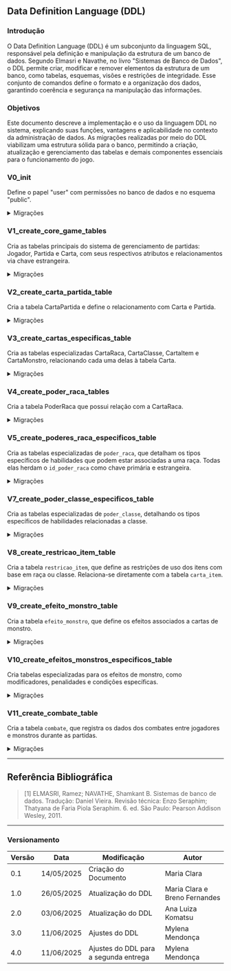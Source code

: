 ## Data Definition Language (DDL)

### Introdução

O Data Definition Language (DDL) é um subconjunto da linguagem SQL, responsável pela definição e manipulação da estrutura de um banco de dados. Segundo Elmasri e Navathe, no livro "Sistemas de Banco de Dados", o DDL permite criar, modificar e remover elementos da estrutura de um banco, como tabelas, esquemas, visões e restrições de integridade. Esse conjunto de comandos define o formato e a organização dos dados, garantindo coerência e segurança na manipulação das informações.

### Objetivos

Este documento descreve a implementação e o uso da linguagem DDL no sistema, explicando suas funções, vantagens e aplicabilidade no contexto da administração de dados. As migrações realizadas por meio do DDL viabilizam uma estrutura sólida para o banco, permitindo a criação, atualização e gerenciamento das tabelas e demais componentes essenciais para o funcionamento do jogo.

### V0_init

Define o papel "user" com permissões no banco de dados e no esquema "public".

<details>
    <summary>Migrações</summary>

    ```sql
    -- Cria um usuário de aplicação com superpoderes (para facilitar o desenvolvimento)
    CREATE ROLE "aplicacao" WITH SUPERUSER LOGIN PASSWORD 'sbd1_2024.2@munchkin';

    -- Permite que ele se conecte ao banco munchkin
    GRANT CONNECT ON DATABASE munchkin TO "aplicacao";

    -- Permite que ele use o schema public (onde as tabelas serão criadas)
    GRANT USAGE ON SCHEMA public TO "aplicacao";

    -- Dá permissões totais sobre tabelas, sequências e funções
    GRANT ALL PRIVILEGES ON ALL TABLES IN SCHEMA public TO "aplicacao";
    GRANT ALL PRIVILEGES ON ALL SEQUENCES IN SCHEMA public TO "aplicacao";
    GRANT ALL PRIVILEGES ON ALL FUNCTIONS IN SCHEMA public TO "aplicacao";

    -- Garante que novas tabelas criadas automaticamente deem esses mesmos privilégios
    ALTER DEFAULT PRIVILEGES IN SCHEMA public 
    GRANT ALL ON TABLES TO "aplicacao";

    ALTER DEFAULT PRIVILEGES IN SCHEMA public 
    GRANT ALL ON SEQUENCES TO "aplicacao";

    ALTER DEFAULT PRIVILEGES IN SCHEMA public 
    GRANT ALL ON FUNCTIONS TO "aplicacao";
    ```

</details>

### V1_create_core_game_tables

Cria as tabelas principais do sistema de gerenciamento de partidas: Jogador, Partida e Carta, com seus respectivos atributos e relacionamentos via chave estrangeira.

<details>
    <summary>Migrações</summary>

    ```sql
CREATE TABLE jogador (
    id_jogador SERIAL PRIMARY KEY,
    nome VARCHAR(255) NOT NULL);

CREATE TABLE partida (
    id_partida SERIAL PRIMARY KEY, -- substitui AUTO_INCREMENT por SERIAL
    id_jogador INT,
    data_inicio TIMESTAMP NOT NULL, -- substitui DATETIME
    turno_atual INT DEFAULT 1,
    estado_partida VARCHAR(20) CHECK (estado_partida IN ('em andamento', 'encerrada')),
    finalizada BOOLEAN DEFAULT FALSE,
    vitoria BOOLEAN DEFAULT FALSE,
    nivel INT DEFAULT 1,
    vida_restantes SMALLINT CHECK (vida_restantes BETWEEN 0 AND 3), -- substitui TINYINT por SMALLINT
    ouro_acumulado INT DEFAULT 0,
    limite_mao_atual INT DEFAULT 5,
    FOREIGN KEY (id_jogador) REFERENCES jogador(id_jogador));

-- restrição parcial para que não possa existir mais de uma partida em andamento para o mesmo jogador
CREATE UNIQUE INDEX idx_unico_jogador_partida_em_andamento
    ON partida(id_jogador)
    WHERE estado_partida = 'em andamento';

CREATE TYPE tipo_carta_enum AS ENUM ('porta', 'tesouro');
CREATE TYPE subtipo_carta_enum AS ENUM ('classe', 'raca', 'item', 'monstro');

CREATE TABLE carta (
    id_carta SERIAL PRIMARY KEY,
    nome VARCHAR(255) NOT NULL,
    tipo_carta tipo_carta_enum NOT NULL,
    subtipo subtipo_carta_enum NOT NULL,
    disponivel_para_virar BOOLEAN NOT NULL);

CREATE TABLE slot_equipamento (
    nome VARCHAR PRIMARY KEY, 
    capacidade INT NOT NULL,  
    grupo_exclusao VARCHAR,   
    descricao TEXT
);


    ```

</details>

### V2_create_carta_partida_table

Cria a tabela CartaPartida e define o relacionamento com Carta e Partida.

<details>
    <summary>Migrações</summary>

    ```sql
CREATE TYPE enum_zona AS ENUM ('mao', 'equipado', 'mochila', 'descartada');

CREATE TABLE carta_partida (
    id_carta_partida SERIAL PRIMARY KEY,
    id_partida INT NOT NULL,
    id_carta INT NOT NULL,
    zona enum_zona NOT NULL,
    FOREIGN KEY (id_partida) REFERENCES partida(id_partida),
    FOREIGN KEY (id_carta) REFERENCES carta(id_carta));
    ```

</details>

### V3_create_cartas_especificas_table

Cria as tabelas especializadas CartaRaca, CartaClasse, CartaItem e CartaMonstro, relacionando cada uma delas à tabela Carta.

<details>
    <summary>Migrações</summary>

    ```sql

CREATE TABLE carta_classe (
    id_carta INT PRIMARY KEY,
    nome_classe VARCHAR(20) NOT NULL,
    FOREIGN KEY (id_carta) REFERENCES carta(id_carta));

CREATE TABLE carta_raca (
    id_carta INT PRIMARY KEY,
    nome_raca VARCHAR(20) NOT NULL,
    descricao VARCHAR(200),
    FOREIGN KEY (id_carta) REFERENCES carta(id_carta));

CREATE TABLE carta_item (
    id_carta INT PRIMARY KEY,
    bonus_combate INT,
    valor_ouro INT,
    tipo_item VARCHAR(20) CHECK (tipo_item IN ('arma', 'armadura', 'acessório')),
    ocupacao_dupla BOOLEAN DEFAULT FALSE,
    slot VARCHAR(20),
    FOREIGN KEY (slot) REFERENCES slot_equipamento(nome),
    FOREIGN KEY (id_carta) REFERENCES carta(id_carta));

CREATE TABLE carta_monstro (
    id_carta_monstro SERIAL PRIMARY KEY,
    id_carta INT UNIQUE NOT NULL,
    nivel INT,
    pode_fugir BOOLEAN,
    recompensa INT,
    tipo_monstro VARCHAR(50) CHECK (tipo_monstro IN ('morto_vivo', 'sem_tipo')),
    FOREIGN KEY (id_carta) REFERENCES carta(id_carta));
    
    ```

</details>

### V4_create_poder_raca_tables

Cria a tabela PoderRaca que possui relação com a CartaRaca.

<details>
    <summary>Migrações</summary>

    ```sql
CREATE TABLE poder_raca (
    id_poder_raca SERIAL PRIMARY KEY,
    id_carta INT NOT NULL,
    descricao VARCHAR(200),
    FOREIGN KEY (id_carta) REFERENCES carta_raca(id_carta));
    ```

</details>

### V5_create_poderes_raca_especificos_table

Cria as tabelas especializadas de `poder_raca`, que detalham os tipos específicos de habilidades que podem estar associadas a uma raça. Todas elas herdam o `id_poder_raca` como chave primária e estrangeira.

<details>
    <summary>Migrações</summary>

    ```sql
-- Recompensa condicional (ex: Elfo e Orc)
CREATE TABLE poder_recompensa_condicional (
    id_poder_raca INT PRIMARY KEY,
    bonus_tipo VARCHAR(20) CHECK (bonus_tipo IN ('nivel', 'tesouro_extra')),
    bonus_quantidade INT NOT NULL,
    condicao_tipo VARCHAR(30) CHECK (condicao_tipo IN (
        'matar_monstro',
        'nivel_monstro_maior_10'
    )),
    FOREIGN KEY (id_poder_raca) REFERENCES poder_raca(id_poder_raca)
);

-- Limite de mão extra (Anão)
CREATE TABLE poder_limite_de_mao (
    id_poder_raca INT PRIMARY KEY,
    limite_cartas_mao INT NOT NULL,
    FOREIGN KEY (id_poder_raca) REFERENCES poder_raca(id_poder_raca)
);

-- Venda multiplicada (Halfling)
CREATE TABLE poder_venda_multiplicada (
    id_poder_raca INT PRIMARY KEY,
    multiplicador INT NOT NULL DEFAULT 2,
    limite_vezes_por_turno INT NOT NULL DEFAULT 1,
    FOREIGN KEY (id_poder_raca) REFERENCES poder_raca(id_poder_raca)
);

-- Controle de uso do poder de venda multiplicada por turno
CREATE TABLE uso_poder_venda (
    id_partida INT REFERENCES partida(id_partida),
    id_carta INT REFERENCES carta(id_carta),
    turno INT,
    usos INT DEFAULT 0,
    PRIMARY KEY (id_partida, id_carta, turno)
);

  ```

</details>


</details>

### V6_create_poder_classe

Cria a tabela `poder_classe`, associada às cartas do subtipo classe, e define o relacionamento com `carta_classe`.

<details>
  <summary>Migrações</summary>

  ```sql
CREATE TABLE poder_classe (
    id_poder_classe INT PRIMARY KEY,
    id_carta_classe INT,
    descricao VARCHAR(200),

    FOREIGN KEY (id_carta_classe) REFERENCES carta_classe(id_carta)
);
  ```

</details>

### V7_create_poder_classe_especificos_table
Cria as tabelas especializadas de `poder_classe`, detalhando os tipos específicos de habilidades relacionadas a classe.

<details>
  <summary>Migrações</summary>

  ```sql
CREATE TABLE descarta_para_efeito (
    id_poder_classe INT PRIMARY KEY,
    efeito VARCHAR(100),
    max_cartas INT,

    FOREIGN KEY (id_poder_classe) REFERENCES poder_classe(id_poder_classe)
  );

CREATE TABLE empata_vence (
    id_poder_classe INT PRIMARY KEY,
    vence_empata BOOLEAN DEFAULT FALSE,

    FOREIGN KEY (id_poder_classe) REFERENCES poder_classe(id_poder_classe)
  );
  ```

</details>

### V8_create_restricao_item_table

Cria a tabela `restricao_item`, que define as restrições de uso dos itens com base em raça ou classe. Relaciona-se diretamente com a tabela `carta_item`.

<details>
  <summary>Migrações</summary>

  ```sql
CREATE TABLE restricao_item (
    id_restricao SERIAL PRIMARY KEY,
    id_carta_item INT REFERENCES carta_item(id_carta),
    tipo_alvo VARCHAR(20) CHECK (tipo_alvo IN ('raca', 'classe')),
    valor_alvo VARCHAR(50) CHECK (valor_alvo IN ('mago', 'anao', 'guerreiro', 'orc')),
    permitido BOOLEAN
  );
  ```

</details>

### V9_create_efeito_monstro_table

Cria a tabela `efeito_monstro`, que define os efeitos associados a cartas de monstro.

<details>
  <summary>Migrações</summary>

  ```sql
CREATE TABLE efeito_monstro (
    id_efeito_monstro SERIAL PRIMARY KEY,
    id_carta_monstro INTEGER REFERENCES carta_monstro(id_carta),
    descricao TEXT
  );
  ```

</details>

### V10_create_efeitos_monstros_especificos_table

Cria tabelas especializadas para os efeitos de monstro, como modificadores, penalidades e condições específicas.

<details>
  <summary>Migrações</summary>

  ```sql
CREATE TABLE penalidade_perda_nivel (
    id_efeito_monstro INTEGER PRIMARY KEY REFERENCES efeito_monstro(id_efeito_monstro),
    niveis INT NOT NULL
);

CREATE TABLE penalidade_item (
    id_efeito_monstro INTEGER PRIMARY KEY REFERENCES efeito_monstro(id_efeito_monstro),
    local_item VARCHAR(50) CHECK (local_item IN ('mao', 'corpo', 'cabeca', 'todos')) NOT NULL
);

CREATE TABLE penalidade_transformacao (
    id_efeito_monstro INTEGER PRIMARY KEY REFERENCES efeito_monstro(id_efeito_monstro),
    perde_classe BOOLEAN NOT NULL DEFAULT FALSE,
    perde_raca BOOLEAN NOT NULL DEFAULT FALSE,
    vira_humano BOOLEAN NOT NULL DEFAULT FALSE
);

CREATE TABLE penalidade_morte (
    id_efeito_monstro INTEGER PRIMARY KEY REFERENCES efeito_monstro(id_efeito_monstro),
    morte BOOLEAN NOT NULL DEFAULT FALSE
);
  ```

</details>

### V11_create_combate_table

Cria a tabela `combate`, que registra os dados dos combates entre jogadores e monstros durante as partidas.

<details>
  <summary>Migrações</summary>

  ```sql
CREATE TABLE combate (
    id_combate SERIAL PRIMARY KEY,
    id_partida INT NOT NULL,
    id_carta INT NOT NULL,
    monstro_vindo_do_baralho BOOLEAN,
    vitoria BOOLEAN,
    coisa_ruim_aplicada BOOLEAN,
    nivel_ganho INT,
    data_ocorrido TIMESTAMP,
    FOREIGN KEY (id_partida) REFERENCES partida(id_partida),
    FOREIGN KEY (id_carta) REFERENCES carta(id_carta)
    );
  ```

</details>

---

## Referência Bibliográfica

> [1] ELMASRI, Ramez; NAVATHE, Shamkant B. Sistemas de banco de dados. Tradução: Daniel Vieira. Revisão técnica: Enzo Seraphim; Thatyana de Faria Piola Seraphim. 6. ed. São Paulo: Pearson Addison Wesley, 2011.

---

### Versionamento

| Versão | Data | Modificação | Autor |
| --- | --- | --- | --- |
| 0.1 | 14/05/2025 | Criação do Documento | Maria Clara |
| 1.0 | 26/05/2025 | Atualização do DDL | Maria Clara e Breno Fernandes |
| 2.0 | 03/06/2025 | Atualização do DDL | Ana Luiza Komatsu |
| 3.0 | 11/06/2025 | Ajustes do DDL | Mylena Mendonça |
| 4.0 | 11/06/2025 | Ajustes do DDL para a segunda entrega | Mylena Mendonça |